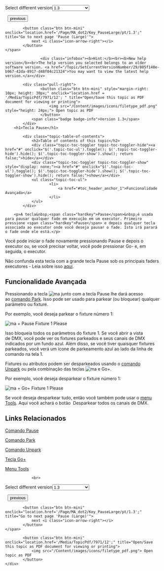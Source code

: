 
<div class="topic-navigation">

<div class="pull-right">
	<span class="pull-left">


<div class="pull-left">
<form action="/Topic/SetCurrentVersionNumber" class="form-inline" id="frmTagSelector" method="post">	<span class="form-mini">
		<div class="input-prepend"><span class="add-on">Select different version</span><select autocomplete="off" id="versionNumberId" name="versionNumberId" onchange="$(this).closest('#frmTagSelector').submit();" style="width: 120px;"><option value="">- latest -</option>
<option value="3">1.1</option>
<option value="7">1.2</option>
<option selected="selected" value="12">1.3</option>
<option value="16">1.5</option>
<option value="29">1.9</option>
</select></div>
		<input data-val="true" data-val-number="The field Int32 must be a number." data-val-required="The Int32 field is required." id="ProductId" name="ProductId" type="hidden" value="7">
		<input id="CurrentGuid" name="CurrentGuid" type="hidden" value="805f148e-b967-42da-8917-d48f04c21324">
	</span>
</form></div>&nbsp;	</span>
	<span class="pull-right" style="white-space: nowrap;">
			<button class="btn btn-mini" onclick="location.href='/Page/MA_dot2/Key_PagePrevious/pt/1.3'; " title="Go to previous page 'Page-'">
				<i class="icon-arrow-left"></i> previous
			</button>

			<button class="btn btn-mini" onclick="location.href='/Page/MA_dot2/Key_PauseLarge/pt/1.3';" title="Go to next page 'Pause (Large)'">
				next <i class="icon-arrow-right"></i> 
			</button>
	</span>
</div>
<div class="clear-fix" style="margin-bottom: 10px"></div>
</div>

					<div class="infobox"><b>Hint:</b><br><b>New help version</b><br>The help version you selected belongs to an older software version. <a href="/Topic/SetCurrentVersionNumber/29/805f148e-b967-42da-8917-d48f04c21324">You may want to view the latest help version.</a></div>

			<div class="pull-right">
					<button class="btn btn-mini" style="margin-right: 10px; height: 30px;" onclick="location.href = '/Media/TopicPdf/7971/12'; " title="Open/Save this topic as PDF document for viewing or printing">
						<img src="/Content/images/icons/filetype_pdf.png" style="height: 24px;"> Open topic as PDF
					</button>
				<span class="badge badge-info">Version 1.3</span>
			</div>
		<h1>Tecla Pause</h1>

			<div class="topic-table-of-contents">
				<h2>Table of contents of this topic</h2>
				<div class="topic-toc-toggler topic-toc-toggler-hide"><a href="#" onclick="$('.topic-toc-ul').toggle(); $('.topic-toc-toggler-hide').hide(); $('.topic-toc-toggler-show').show(); return false;">hide</a></div>
				<div class="topic-toc-toggler topic-toc-toggler-show" style="display: none;"><a href="#" onclick="$('.topic-toc-ul').toggle(); $('.topic-toc-toggler-hide').show(); $('.topic-toc-toggler-show').hide(); return false;">show</a></div>
				<ul class="topic-toc-ul">
						<li>
							<a href="#toc_header_anchor_1">Funcionalidade Avançada</a>
						</li>
				</ul>
			</div>

		<p>A tecla&nbsp;<span class="hardkey">Pause</span>&nbsp;é usada para pausar qualquer fade em execução em um executor. Primeiro pressione <span class="hardkey">Pause</span> e depois qualquer tecla associada ao executor onde você deseja pausar o fade. Isto irá parará o fade onde ele está.</p>

<p>Você pode iniciar o fade novamente pressionando <span class="hardkey">Pause</span> e depois o executor ou, se você precisar voltar, você pode pressionar <span class="hardkey">Go-</span> e, em seguida, o executor.</p>

<div class="tip">Não confunda esta tecla com a grande tecla Pause sob os principais faders executores - Leia sobre isso&nbsp;<a href="/Topic/c97a3f2e-e6b2-4a06-9b77-47a9af413709">aqui</a>.</div>

<a name="toc_header_anchor_1" id="toc_header_anchor_1" class="topic-toc-item"></a><h2>Funcionalidade Avançada</h2>

<p>Pressionando a tecla&nbsp;<span class="hardkey"><img alt="ma" src="/Media/Mlg/ma.png"></span>&nbsp;junto com a tecla&nbsp;<span class="hardkey">Pause</span>&nbsp;lhe dará acesso ao&nbsp;<a href="/Topic/4f64e293-f606-4365-8813-71c3f60ffc9b">comando Park</a>. Isso pode ser usado para parkear (ou bloquear) qualquer parâmetro ou fixture.</p>

<p>Por exemplo, você deseja parkear o fixture&nbsp;número 1:</p>

<p><span class="hardkey"><img alt="ma" src="/Media/Mlg/ma.png"></span> + <span class="hardkey">Pause</span>&nbsp;<span class="hardkey">Fixture</span> <span class="hardkey">1</span> <span class="hardkey">Please</span></p>

<p>Isso bloqueia todos os parâmetros do fixture 1. Se você abrir a vista de&nbsp;DMX, você pode ver os fixtures&nbsp;parkeados e seus canais de&nbsp;DMX indicados por um fundo azul. Além disso, se você tiver quaisquer fixtures parkeados, você verá um ícone de parkeamento azul ao lado da linha de comando na tela 1.</p>

<p>Fixtures ou atributos podem ser desparkeados usando o&nbsp;<a href="/Topic/2e6967bb-9452-47a7-a8e5-be04c7b51ecd">comando Unpark</a>&nbsp;ou pela combinação das teclas&nbsp;<span class="hardkey"><img alt="ma" src="/Media/Mlg/ma.png"></span>&nbsp;e&nbsp;<span class="hardkey">Go+</span>.</p>

<p>Por exemplo, você deseja desparkear o fixture número 1:</p>

<p><span class="hardkey"><img alt="ma" src="/Media/Mlg/ma.png"></span>&nbsp;+&nbsp;<span class="hardkey">Go+</span>&nbsp;<span class="hardkey">Fixture</span>&nbsp;<span class="hardkey">1</span>&nbsp;<span class="hardkey">Please</span></p>

<p>Se você deseja&nbsp;desparkear&nbsp;tudo, então você também pode usar o&nbsp;<a href="/Topic/e5c9bd78-bb42-4cb3-aa88-a844659b59cc">menu Tools</a>. Aqui você achará o botão &nbsp;<span class="softkey">Desparkear&nbsp;todos os canais de&nbsp;DMX</span>.</p>

<a name="toc_header_anchor_2" id="toc_header_anchor_2" class="topic-toc-item"></a><h2>Links Relacionados</h2>

<p><a href="/Topic/0e62312d-84dd-40bf-b740-82e444979b45">Comando Pause</a></p>

<p><a href="/Topic/4f64e293-f606-4365-8813-71c3f60ffc9b">Comando Park</a></p>

<p><a href="/Topic/2e6967bb-9452-47a7-a8e5-be04c7b51ecd">Comando Unpark</a></p>

<p><a href="/Topic/3156c266-1baa-4627-91b7-1cb1273bdab6">Tecla Go+</a></p>

<p><a href="/Topic/e5c9bd78-bb42-4cb3-aa88-a844659b59cc">Menu Tools</a></p>


				<br>
<div class="topic-navigation">

<div class="pull-right">
	<span class="pull-left">


<div class="pull-left">
<form action="/Topic/SetCurrentVersionNumber" class="form-inline" id="frmTagSelector" method="post">	<span class="form-mini">
		<div class="input-prepend"><span class="add-on">Select different version</span><select autocomplete="off" id="versionNumberId" name="versionNumberId" onchange="$(this).closest('#frmTagSelector').submit();" style="width: 120px;"><option value="">- latest -</option>
<option value="3">1.1</option>
<option value="7">1.2</option>
<option selected="selected" value="12">1.3</option>
<option value="16">1.5</option>
<option value="29">1.9</option>
</select></div>
		<input data-val="true" data-val-number="The field Int32 must be a number." data-val-required="The Int32 field is required." id="ProductId" name="ProductId" type="hidden" value="7">
		<input id="CurrentGuid" name="CurrentGuid" type="hidden" value="805f148e-b967-42da-8917-d48f04c21324">
	</span>
</form></div>&nbsp;	</span>
	<span class="pull-right" style="white-space: nowrap;">
			<button class="btn btn-mini" onclick="location.href='/Page/MA_dot2/Key_PagePrevious/pt/1.3'; " title="Go to previous page 'Page-'">
				<i class="icon-arrow-left"></i> previous
			</button>

			<button class="btn btn-mini" onclick="location.href='/Page/MA_dot2/Key_PauseLarge/pt/1.3';" title="Go to next page 'Pause (Large)'">
				next <i class="icon-arrow-right"></i> 
			</button>
	</span>
</div>
	<div class="clear-fix"></div>
	<div class="pull-right">
	
			<button class="btn btn-mini" onclick="location.href='/Media/TopicPdf/7971/12';" title="Open/Save this topic as PDF document for viewing or printing">
				<img src="/Content/images/icons/filetype_pdf.png"> Open topic as PDF
			</button>
	</div>
<div class="clear-fix" style="margin-bottom: 10px"></div>
</div>

	